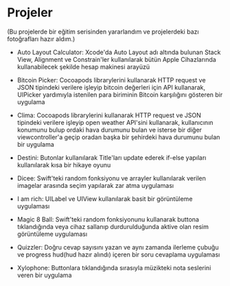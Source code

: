 # Projeler 

(Bu projelerde bir eğitim serisinden yararlandım ve projelerdeki bazı fotoğrafları hazır aldım.)

- Auto Layout Calculator: Xcode'da Auto Layout adı altında bulunan Stack View, Alignment ve Constrain'ler kullanılarak bütün Apple Cihazlarında kullanabilecek şekilde hesap makinesi arayüzü 

- Bitcoin Picker: Cocoapods librarylerini kullanarak HTTP request ve JSON tipindeki verilere işleyip bitcoin değerleri için API kullanarak, UIPicker yardımıyla istenilen para biriminin Bitcoin karşılığını gösteren bir uygulama

- Clima: Cocoapods librarylerini kullanarak HTTP request ve JSON tipindeki verilere işleyip open weather API'sini kullanarak, kullanıcının konumunu bulup ordaki hava durumunu bulan ve isterse bir diğer viewcontroller'a geçip oradan başka bir şehirdeki hava durumunu bulan bir uygulama


- Destini: Butonlar kullanılarak Title'ları update ederek if-else yapıları kullanılarak kısa bir hikaye oyunu


- Dicee: Swift'teki random fonksiyonu ve arrayler kullanılarak verilen imagelar arasında seçim yapılarak zar atma uygulaması


- I am rich: UILabel ve UIView kullanılarak basit bir görüntüleme uygulaması


- Magic 8 Ball: Swift'teki random fonksiyonunu kullanarak buttona tıklandığında veya cihaz sallanıp durdurulduğunda aktive olan resim görüntüleme uygulaması

- Quizzler: Doğru cevap sayısını yazan ve aynı zamanda ilerleme çubuğu ve progress hud(hud hazır alındı) içeren bir soru cevaplama uygulaması


- Xylophone: Buttonlara tıklandığında sırasıyla müzikteki nota seslerini veren bir uygulama
